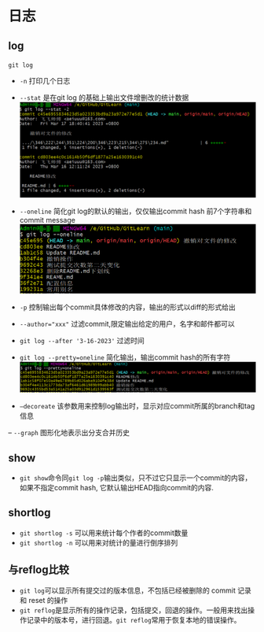 # 日志

## log

`git log`

- `-n` 打印几个日志

- `--stat`  是在git log 的基础上输出文件增删改的统计数据
  ![img_1.png](图片/img_1.png)

- `--oneline`  简化git log的默认的输出，仅仅输出commit hash 前7个字符串和commit message
  ![img_2.png](图片/img_2.png)

- `-p`  控制输出每个commit具体修改的内容，输出的形式以diff的形式给出

- `--author="xxx"` 过滤commit,限定输出给定的用户，名字和邮件都可以

- `git log --after '3-16-2023'` 过滤时间
- `git log --pretty=oneline` 简化输出，输出commit hash的所有字符
  ![img_3.png](图片/img_3.png)

- `–decoreate` 该参数用来控制log输出时，显示对应commit所属的branch和tag信息

– `--graph`  图形化地表示出分支合并历史

## show

- `git show`命令同`git log -p`输出类似，只不过它只显示一个commit的内容，如果不指定commit hash, 它默认输出HEAD指向commit的内容.

## shortlog

- `git shortlog -s` 可以用来统计每个作者的commit数量
- `git shortlog -n` 可以用来对统计的量进行倒序排列


## 与reflog比较

- `git log`可以显示所有提交过的版本信息，不包括已经被删除的 commit 记录和 reset 的操作
- `git reflog`是显示所有的操作记录，包括提交，回退的操作。一般用来找出操作记录中的版本号，进行回退。`git reflog`常用于恢复本地的错误操作。
